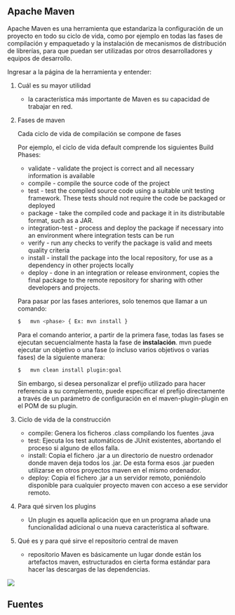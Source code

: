 ## Apache Maven

Apache Maven es una herramienta que estandariza la configuración de un proyecto en todo su ciclo de vida, como por ejemplo en todas las fases de compilación y empaquetado y la instalación de mecanismos de distribución de librerías, para que puedan ser utilizadas por otros desarrolladores y equipos de desarrollo.

Ingresar a la página de la herramienta y entender:

1. Cuál es su mayor utilidad

	- la característica más importante de Maven es su capacidad de trabajar en red.

2. Fases de maven

	Cada ciclo de vida de compilación se compone de fases
	
	Por ejemplo, el ciclo de vida default comprende los siguientes Build Phases:
	- validate - validate the project is correct and all necessary information is available
	- compile - compile the source code of the project
	- test - test the compiled source code using a suitable unit testing framework. These tests should not require the code be packaged or deployed
	- package - take the compiled code and package it in its distributable format, such as a JAR.
	- integration-test - process and deploy the package if necessary into an environment where integration tests can be run
	- verify - run any checks to verify the package is valid and meets quality criteria
	- install - install the package into the local repository, for use as a dependency in other projects locally
	- deploy - done in an integration or release environment, copies the final package to the remote repository for sharing with other developers and projects.

	Para pasar por las fases anteriores, solo tenemos que llamar a un comando:
	```sh
	$	mvn <phase> { Ex: mvn install }
	```

	Para el comando anterior, a partir de la primera fase, todas las fases se ejecutan secuencialmente hasta la fase de **instalación**. mvn puede ejecutar un objetivo o una fase (o incluso varios objetivos o varias fases) de la siguiente manera:

	```sh
	$	mvn clean install plugin:goal  
	```

	Sin embargo, si desea personalizar el prefijo utilizado para hacer referencia a su complemento, puede especificar el prefijo directamente a través de un parámetro de configuración en el maven-plugin-plugin en el POM de su plugin.

3. Ciclo de vida de la construcción

	- compile: Genera los ficheros .class compilando los fuentes .java
	- test: Ejecuta los test automáticos de JUnit existentes, abortando el proceso si alguno de ellos falla.
	- install: Copia el fichero .jar a un directorio de nuestro ordenador donde maven deja todos los .jar. De esta forma esos .jar pueden utilizarse en otros proyectos maven en el mismo ordenador.
	- deploy: Copia el fichero .jar a un servidor remoto, poniéndolo disponible para cualquier proyecto maven con acceso a ese servidor remoto.
	
4. Para qué sirven los plugins

	- Un plugin es aquella aplicación que en un programa añade una funcionalidad adicional o una nueva característica al software.

5. Qué es y para qué sirve el repositorio central de maven

	- repositorio Maven es básicamente un lugar donde están los artefactos maven, estructurados en cierta forma estándar para hacer las descargas de las dependencias.

![](http://webipedia.es/wp-content/uploads/2018/08/11_Facilidad-1024x578.jpg) 

## Fuentes

[Fases]: <https://www.it-swarm.dev/es/maven/cuales-son-los-objetivos-y-fases-de-maven-y-cual-es-su-diferencia/1071905498/>